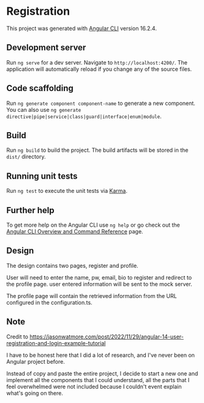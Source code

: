 # Registration

This project was generated with [Angular CLI](https://github.com/angular/angular-cli) version 16.2.4.

## Development server

Run `ng serve` for a dev server. Navigate to `http://localhost:4200/`. The application will automatically reload if you change any of the source files.

## Code scaffolding

Run `ng generate component component-name` to generate a new component. You can also use `ng generate directive|pipe|service|class|guard|interface|enum|module`.

## Build

Run `ng build` to build the project. The build artifacts will be stored in the `dist/` directory.

## Running unit tests

Run `ng test` to execute the unit tests via [Karma](https://karma-runner.github.io).

## Further help

To get more help on the Angular CLI use `ng help` or go check out the [Angular CLI Overview and Command Reference](https://angular.io/cli) page.


## Design

The design contains two pages, register and profile. 

User will need to enter the name, pw, email, bio to register and redirect to the profile page. user entered information will be sent to the mock server.

The profile page will contain the retrieved information from the URL configured in the configuration.ts.


## Note

Credit to https://jasonwatmore.com/post/2022/11/29/angular-14-user-registration-and-login-example-tutorial

I have to be honest here that I did a lot of research, and I've never been on Angular project before. 

Instead of copy and paste the entire project, I decide to start a new one and implement all the components that I could understand, all the parts that I feel overwhelmed were not included because I couldn't event explain what's going on there.
